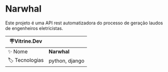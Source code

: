 # Narwhal

Este projeto é uma API rest automatizadora do processo de geração laudos de engenheiros eletricistas.

| 🪧Vitrine.Dev |                |
| ------------- | -------------- |
| ✨ Nome       | **Narwhal**    |
| 🏷 Tecnologias | python, django |
